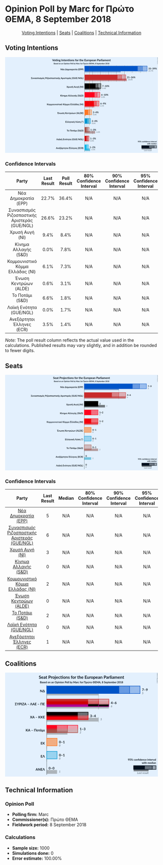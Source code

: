 # Opinion Poll by Marc for Πρώτο ΘΕΜΑ, 8 September 2018

<p align="center"><a href="#voting-intentions">Voting Intentions</a> | <a href="#seats">Seats</a> | <a href="#coalitions">Coalitions</a> | <a href="#technical-information">Technical Information</a></p>

## Voting Intentions

![Graph with voting intentions not yet produced](2018-09-08-Marc.png "Voting Intentions")

### Confidence Intervals

| Party | Last Result | Poll Result | 80% Confidence Interval | 90% Confidence Interval | 95% Confidence Interval | 99% Confidence Interval |
|:-----:|:-----------:|:-----------:|:-----------------------:|:-----------------------:|:-----------------------:|:-----------------------:|
| Νέα Δημοκρατία (EPP) | 22.7% | 36.4% | N/A |N/A |N/A |N/A |
| Συνασπισμός Ριζοσπαστικής Αριστεράς (GUE/NGL) | 26.6% | 23.2% | N/A |N/A |N/A |N/A |
| Χρυσή Αυγή (NI) | 9.4% | 8.4% | N/A |N/A |N/A |N/A |
| Κίνημα Αλλαγής (S&D) | 0.0% | 7.8% | N/A |N/A |N/A |N/A |
| Κομμουνιστικό Κόμμα Ελλάδας (NI) | 6.1% | 7.3% | N/A |N/A |N/A |N/A |
| Ένωση Κεντρώων (ALDE) | 0.6% | 3.1% | N/A |N/A |N/A |N/A |
| Το Ποτάμι (S&D) | 6.6% | 1.8% | N/A |N/A |N/A |N/A |
| Λαϊκή Ενότητα (GUE/NGL) | 0.0% | 1.7% | N/A |N/A |N/A |N/A |
| Ανεξάρτητοι Έλληνες (ECR) | 3.5% | 1.4% | N/A |N/A |N/A |N/A |

*Note:* The poll result column reflects the actual value used in the calculations. Published results may vary slightly, and in addition be rounded to fewer digits.

## Seats

![Graph with seats not yet produced](2018-09-08-Marc-seats.png "Seats")

### Confidence Intervals

| Party | Last Result | Median | 80% Confidence Interval | 90% Confidence Interval | 95% Confidence Interval | 99% Confidence Interval |
|:-----:|:-----------:|:------:|:-----------------------:|:-----------------------:|:-----------------------:|:-----------------------:|
| <a href="#νέα-δημοκρατία-(epp)">Νέα Δημοκρατία (EPP)</a> | 5 | N/A | N/A |N/A |N/A |N/A |
| <a href="#συνασπισμός-ριζοσπαστικής-αριστεράς-(gue/ngl)">Συνασπισμός Ριζοσπαστικής Αριστεράς (GUE/NGL)</a> | 6 | N/A | N/A |N/A |N/A |N/A |
| <a href="#χρυσή-αυγή-(ni)">Χρυσή Αυγή (NI)</a> | 3 | N/A | N/A |N/A |N/A |N/A |
| <a href="#κίνημα-αλλαγής-(s&d)">Κίνημα Αλλαγής (S&D)</a> | 0 | N/A | N/A |N/A |N/A |N/A |
| <a href="#κομμουνιστικό-κόμμα-ελλάδας-(ni)">Κομμουνιστικό Κόμμα Ελλάδας (NI)</a> | 2 | N/A | N/A |N/A |N/A |N/A |
| <a href="#ένωση-κεντρώων-(alde)">Ένωση Κεντρώων (ALDE)</a> | 0 | N/A | N/A |N/A |N/A |N/A |
| <a href="#το-ποτάμι-(s&d)">Το Ποτάμι (S&D)</a> | 2 | N/A | N/A |N/A |N/A |N/A |
| <a href="#λαϊκή-ενότητα-(gue/ngl)">Λαϊκή Ενότητα (GUE/NGL)</a> | 0 | N/A | N/A |N/A |N/A |N/A |
| <a href="#ανεξάρτητοι-έλληνες-(ecr)">Ανεξάρτητοι Έλληνες (ECR)</a> | 1 | N/A | N/A |N/A |N/A |N/A |


## Coalitions

![Graph with coalitions seats not yet produced](2018-09-08-Marc-coalitions-seats.png "Coalitions Seats")


## Technical Information

### Opinion Poll

+ **Polling firm:** Marc
+ **Commissioner(s):** Πρώτο ΘΕΜΑ
+ **Fieldwork period:** 8 September 2018

### Calculations

+ **Sample size:** 1000
+ **Simulations done:** 0
+ **Error estimate:** 100.00%

